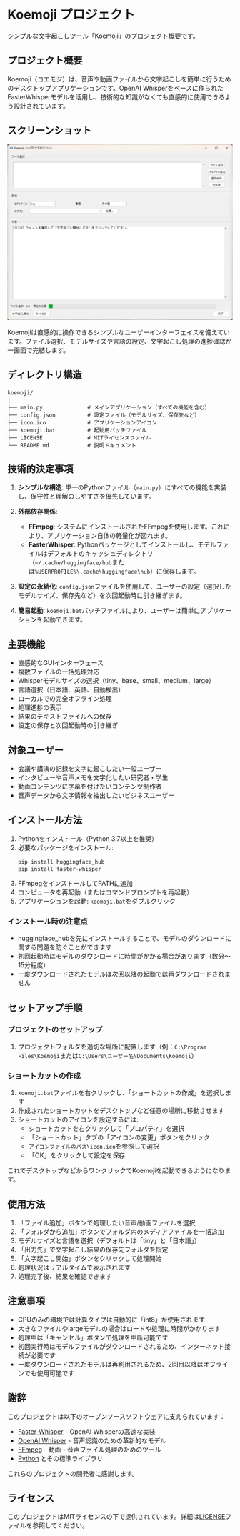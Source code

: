 # Koemoji プロジェクト

シンプルな文字起こしツール「Koemoji」のプロジェクト概要です。

## プロジェクト概要

Koemoji（コエモジ）は、音声や動画ファイルから文字起こしを簡単に行うためのデスクトップアプリケーションです。OpenAI Whisperをベースに作られたFasterWhisperモデルを活用し、技術的な知識がなくても直感的に使用できるよう設計されています。

## スクリーンショット

![Koemojiアプリケーションのスクリーンショット](screenshot.png)

Koemojiは直感的に操作できるシンプルなユーザーインターフェイスを備えています。ファイル選択、モデルサイズや言語の設定、文字起こし処理の進捗確認が一画面で完結します。

## ディレクトリ構造

```
koemoji/
│
├── main.py              # メインアプリケーション（すべての機能を含む）
├── config.json          # 設定ファイル（モデルサイズ、保存先など）
├── icon.ico             # アプリケーションアイコン
├── koemoji.bat          # 起動用バッチファイル
├── LICENSE              # MITライセンスファイル
└── README.md            # 説明ドキュメント
```

## 技術的決定事項

1. **シンプルな構造**: 単一のPythonファイル（`main.py`）にすべての機能を実装し、保守性と理解のしやすさを優先しています。

2. **外部依存関係**:
   - **FFmpeg**: システムにインストールされたFFmpegを使用します。これにより、アプリケーション自体の軽量化が図れます。
   - **FasterWhisper**: Pythonパッケージとしてインストールし、モデルファイルはデフォルトのキャッシュディレクトリ（`~/.cache/huggingface/hub`または`%USERPROFILE%\.cache\huggingface\hub`）に保存します。

3. **設定の永続化**: `config.json`ファイルを使用して、ユーザーの設定（選択したモデルサイズ、保存先など）を次回起動時に引き継ぎます。

4. **簡易起動**: `koemoji.bat`バッチファイルにより、ユーザーは簡単にアプリケーションを起動できます。

## 主要機能

- 直感的なGUIインターフェース
- 複数ファイルの一括処理対応
- Whisperモデルサイズの選択（tiny、base、small、medium、large）
- 言語選択（日本語、英語、自動検出）
- ローカルでの完全オフライン処理
- 処理進捗の表示
- 結果のテキストファイルへの保存
- 設定の保存と次回起動時の引き継ぎ

## 対象ユーザー

- 会議や講演の記録を文字に起こしたい一般ユーザー
- インタビューや音声メモを文字化したい研究者・学生
- 動画コンテンツに字幕を付けたいコンテンツ制作者
- 音声データから文字情報を抽出したいビジネスユーザー

## インストール方法

1. Pythonをインストール（Python 3.7以上を推奨）
2. 必要なパッケージをインストール:
   ```
   pip install huggingface_hub
   pip install faster-whisper
   ```
3. FFmpegをインストールしてPATHに追加
4. コンピュータを再起動（またはコマンドプロンプトを再起動）
5. アプリケーションを起動: `koemoji.bat`をダブルクリック

### インストール時の注意点

- huggingface_hubを先にインストールすることで、モデルのダウンロードに関する問題を防ぐことができます
- 初回起動時はモデルのダウンロードに時間がかかる場合があります（数分〜15分程度）
- 一度ダウンロードされたモデルは次回以降の起動では再ダウンロードされません

## セットアップ手順

### プロジェクトのセットアップ

1. プロジェクトフォルダを適切な場所に配置します（例：`C:\Program Files\Koemoji`または`C:\Users\ユーザー名\Documents\Koemoji`）

### ショートカットの作成

1. `koemoji.bat`ファイルを右クリックし、「ショートカットの作成」を選択します
2. 作成されたショートカットをデスクトップなど任意の場所に移動させます
3. ショートカットのアイコンを設定するには:
   - ショートカットを右クリックして「プロパティ」を選択
   - 「ショートカット」タブの「アイコンの変更」ボタンをクリック
   - `アイコンファイルのパス\icon.ico`を参照して選択
   - 「OK」をクリックして設定を保存

これでデスクトップなどからワンクリックでKoemojiを起動できるようになります。

## 使用方法

1. 「ファイル追加」ボタンで処理したい音声/動画ファイルを選択
2. 「フォルダから追加」ボタンでフォルダ内のメディアファイルを一括追加
3. モデルサイズと言語を選択（デフォルトは「tiny」と「日本語」）
4. 「出力先」で文字起こし結果の保存先フォルダを指定
5. 「文字起こし開始」ボタンをクリックして処理開始
6. 処理状況はリアルタイムで表示されます
7. 処理完了後、結果を確認できます

## 注意事項

- CPUのみの環境では計算タイプは自動的に「int8」が使用されます
- 大きなファイルやlargeモデルの場合はロードや処理に時間がかかります
- 処理中は「キャンセル」ボタンで処理を中断可能です
- 初回実行時はモデルファイルがダウンロードされるため、インターネット接続が必要です
- 一度ダウンロードされたモデルは再利用されるため、2回目以降はオフラインでも使用可能です

## 謝辞

このプロジェクトは以下のオープンソースソフトウェアに支えられています：

- [Faster-Whisper](https://github.com/guillaumekln/faster-whisper) - OpenAI Whisperの高速な実装
- [OpenAI Whisper](https://github.com/openai/whisper) - 音声認識のための革新的なモデル
- [FFmpeg](https://ffmpeg.org/) - 動画・音声ファイル処理のためのツール
- [Python](https://www.python.org/) とその標準ライブラリ

これらのプロジェクトの開発者に感謝します。

## ライセンス

このプロジェクトはMITライセンスの下で提供されています。詳細は[LICENSE](LICENSE)ファイルを参照してください。
